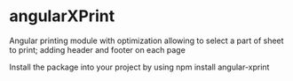 # angularXPrint
Angular printing module with optimization allowing to select a part of sheet to print; adding header and footer on each page

Install the package into your project by using npm install angular-xprint

